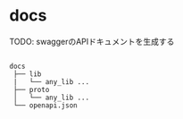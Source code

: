 # docs

TODO: swaggerのAPIドキュメントを生成する
```

docs
 ├── lib
 |   └── any_lib ...
 ├── proto
 │   └── any_lib ...
 └── openapi.json
```